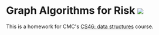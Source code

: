 # Graph Algorithms for Risk [![](https://github.com/dustin-lind/risk/workflows/tests/badge.svg)](https://github.com/dustin-lind/risk/actions?query=workflow%3Atests)

This is a homework for CMC's [CS46: data structures](https://github.com/mikeizbicki/cmc-csci046) course.
